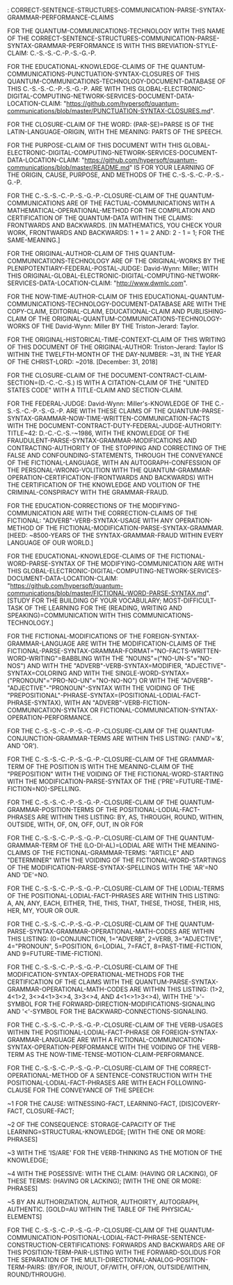 : CORRECT-SENTENCE-STRUCTURES-COMMUNICATION-PARSE-SYNTAX-GRAMMAR-PERFORMANCE-CLAIMS

FOR THE QUANTUM-COMMUNICATIONS-TECHNOLOGY WITH THIS NAME OF THE CORRECT-SENTENCE-STRUCTURES-COMMUNICATION-PARSE-SYNTAX-GRAMMAR-PERFORMANCE IS WITH THIS BREVIATION-STYLE-CLAIM: C.-S.-S.-C.-P.-S.-G.-P.

FOR THE EDUCATIONAL-KNOWLEDGE-CLAIMS OF THE QUANTUM-COMMUNICATIONS-PUNCTUATION-SYNTAX-CLOSURES OF THIS QUANTUM-COMMUNICATIONS-TECHNOLOGY-DOCUMENT-DATABASE OF THIS C.-S.-S.-C.-P.-S.-G.-P. ARE WITH THIS GLOBAL-ELECTRONIC-DIGITAL-COMPUTING-NETWORK-SERVICES-DOCUMENT-DATA-LOCATION-CLAIM: "https://github.com/hypersoft/quantum-communications/blob/master/PUNCTUATION-SYNTAX-CLOSURES.md".

FOR THE CLOSURE-CLAIM OF THE WORD: (PAR-SE)=PARSE IS OF THE LATIN-LANGUAGE-ORIGIN, WITH THE MEANING: PARTS OF THE SPEECH.

FOR THE PURPOSE-CLAIM OF THIS DOCUMENT WITH THIS GLOBAL-ELECTRONIC-DIGITAL-COMPUTING-NETWORK-SERVICES-DOCUMENT-DATA-LOCATION-CLAIM: "https://github.com/hypersoft/quantum-communications/blob/master/README.md" IS FOR YOUR LEARNING OF THE ORIGIN, CAUSE, PURPOSE, AND METHODS OF THE C.-S.-S.-C.-P.-S.-G.-P.

FOR THE C.-S.-S.-C.-P.-S.-G.-P.-CLOSURE-CLAIM OF THE QUANTUM-COMMUNICATIONS ARE OF THE FACTUAL-COMMUNICATIONS WITH A MATHEMATICAL-OPERATIONAL-METHOD FOR THE COMPILATION AND CERTIFICATION OF THE QUANTUM-DATA WITHIN THE CLAIMS: FRONTWARDS AND BACKWARDS. [IN MATHEMATICS, YOU CHECK YOUR WORK, FRONTWARDS AND BACKWARDS: 1 + 1 = 2 AND: 2 - 1 = 1; FOR THE SAME-MEANING.]

FOR THE ORIGINAL-AUTHOR-CLAIM OF THIS QUANTUM-COMMUNICATIONS-TECHNOLOGY ARE OF THE ORIGINAL-WORKS BY THE PLENIPOTENTIARY-FEDERAL-POSTAL-JUDGE: David-Wynn: Miller; WITH THIS ORIGINAL-GLOBAL-ELECTRONIC-DIGITAL-COMPUTING-NETWORK-SERVICES-DATA-LOCATION-CLAIM: "http://www.dwmlc.com".

FOR THE NOW-TIME-AUTHOR-CLAIM OF THIS EDUCATIONAL-QUANTUM-COMMUNICATIONS-TECHNOLOGY-DOCUMENT-DATABASE ARE WITH THE COPY-CLAIM, EDITORIAL-CLAIM, EDUCATIONAL-CLAIM AND PUBLISHING-CLAIM OF THE ORIGINAL-QUANTUM-COMMUNICATIONS-TECHNOLOGY-WORKS OF THE David-Wynn: Miller BY THE Triston-Jerard: Taylor.

FOR THE ORIGINAL-HISTORICAL-TIME-CONTEXT-CLAIM OF THIS WRITING OF THIS DOCUMENT OF THE ORIGINAL-AUTHOR: Triston-Jerard: Taylor IS WITHIN THE TWELFTH-MONTH OF THE DAY-NUMBER: ~31, IN THE YEAR OF THE CHRIST-LORD: ~2018. [December: 31, 2018]

FOR THE CLOSURE-CLAIM OF THE DOCUMENT-CONTRACT-CLAIM-SECTION=(D.-C.-C.-S.) IS WITH A CITATION-CLAIM OF THE "UNITED STATES CODE" WITH A TITLE-CLAIM AND SECTION-CLAIM.

FOR THE FEDERAL-JUDGE: David-Wynn: Miller's-KNOWLEDGE OF THE C.-S.-S.-C.-P.-S.-G.-P. ARE WITH THESE CLAIMS OF THE QUANTUM-PARSE-SYNTAX-GRAMMAR-NOW-TIME-WRITTEN-COMMUNICATION-FACTS WITH THE DOCUMENT-CONTRACT-DUTY-FEDERAL-JUDGE-AUTHORITY: TITLE~42: D.-C.-C.-S.-~1986, WITH THE KNOWLEDGE OF THE FRAUDULENT-PARSE-SYNTAX-GRAMMAR-MODIFICATIONS AND CONTRACTING-AUTHORITY OF THE STOPPING AND CORRECTING OF THE FALSE AND CONFOUNDING-STATEMENTS, THROUGH THE CONVEYANCE OF THE FICTIONAL-LANGUAGE, WITH AN AUTOGRAPH-CONFESSION OF THE PERSONAL-WRONG-VOLITION WITH THE QUANTUM-GRAMMAR-OPERATION-CERTIFICATION-(FRONTWARDS AND BACKWARDS) WITH THE CERTIFICATION OF THE KNOWLEDGE AND VOLITION OF THE CRIMINAL-CONSPIRACY WITH THE GRAMMAR-FRAUD.

FOR THE EDUCATION-CORRECTIONS OF THE MODIFYING-COMMUNICATION ARE WITH THE CORRECTION-CLAIMS OF THE FICTIONAL: "ADVERB"-VERB-SYNTAX-USAGE WITH ANY OPERATION-METHOD OF THE FICTIONAL-MODIFICATION-PARSE-SYNTAX-GRAMMAR.
[HEED: ~8500-YEARS OF THE SYNTAX-GRAMMAR-FRAUD WITHIN EVERY LANGUAGE OF OUR WORLD.]

FOR THE EDUCATIONAL-KNOWLEDGE-CLAIMS OF THE FICTIONAL-WORD-PARSE-SYNTAX OF THE MODIFYING-COMMUNICATION ARE WITH THIS GLOBAL-ELECTRONIC-DIGITAL-COMPUTING-NETWORK-SERVICES-DOCUMENT-DATA-LOCATION-CLAIM: "https://github.com/hypersoft/quantum-communications/blob/master/FICTIONAL-WORD-PARSE-SYNTAX.md". [STUDY FOR THE BUILDING OF YOUR VOCABULARY; MOST-DIFFICULT-TASK OF THE LEARNING FOR THE (READING, WRITING AND SPEAKING)=COMMUNICATION WITH THIS COMMUNICATIONS-TECHNOLOGY.]

FOR THE FICTIONAL-MODIFICATIONS OF THE FOREIGN-SYNTAX-GRAMMAR-LANGUAGE ARE WITH THE MODIFICATION-CLAIMS OF THE FICTIONAL-PARSE-SYNTAX-GRAMMAR-FORMAT="NO-FACTS-WRITTEN-WORD-WRITING"=BABBLING WITH THE "NOUNS"=("NO-UN-S"="NO-NOS") AND WITH THE "ADVERB"-VERB-SYNTAX=MODIFIER, "ADJECTIVE"-SYNTAX=COLORING AND WITH THE SINGLE-WORD-SYNTAX=("PRONOUN"="PRO-NO-UN"="NO-NO-NO") OR WITH THE "ADVERB"-"ADJECTIVE"-"PRONOUN"-SYNTAX WITH THE VOIDING OF THE "PREPOSITIONAL"-PHRASE-SYNTAX=(POSITIONAL-LODIAL-FACT-PHRASE-SYNTAX), WITH AN "ADVERB"-VERB-FICTION-COMMUNICATION-SYNTAX OR FICTIONAL-COMMUNICATION-SYNTAX-OPERATION-PERFORMANCE.

FOR THE C.-S.-S.-C.-P.-S.-G.-P.-CLOSURE-CLAIM OF THE QUANTUM-CONJUNCTION-GRAMMAR-TERMS ARE WITHIN THIS LISTING: ('AND'='&', AND 'OR').

FOR THE C.-S.-S.-C.-P.-S.-G.-P.-CLOSURE-CLAIM OF THE GRAMMAR-TERM OF THE POSITION IS WITH THE MEANING-CLAIM OF THE "PREPOSITION" WITH THE VOIDING OF THE FICTIONAL-WORD-STARTING WITH THE MODIFICATION-PARSE-SYNTAX OF THE ('PRE'=FUTURE-TIME-FICTION=NO)-SPELLING.

FOR THE C.-S.-S.-C.-P.-S.-G.-P.-CLOSURE-CLAIM OF THE QUANTUM-GRAMMAR-POSITION-TERMS OF THE POSITIONAL-LODIAL-FACT-PHRASES ARE WITHIN THIS LISTING: BY,  AS, THROUGH, ROUND, WITHIN, OUTSIDE, WITH, OF, ON, OFF, OUT, IN OR FOR

FOR THE C.-S.-S.-C.-P.-S.-G.-P.-CLOSURE-CLAIM OF THE QUANTUM-GRAMMAR-TERM OF THE (LO-DI-AL)=LODIAL ARE WITH THE MEANING-CLAIMS OF THE FICTIONAL-GRAMMAR-TERMS: "ARTICLE" AND "DETERMINER" WITH THE VOIDING OF THE FICTIONAL-WORD-STARTINGS OF THE MODIFICATION-PARSE-SYNTAX-SPELLINGS WITH THE 'AR'=NO AND 'DE'=NO.

FOR THE C.-S.-S.-C.-P.-S.-G.-P.-CLOSURE-CLAIM OF THE LODIAL-TERMS OF THE POSITIONAL-LODIAL-FACT-PHRASES ARE WITHIN THIS LISTING:  A, AN, ANY, EACH, EITHER, THE, THIS, THAT, THESE, THOSE, THEIR, HIS, HER, MY, YOUR OR OUR.

FOR THE C.-S.-S.-C.-P.-S.-G.-P.-CLOSURE-CLAIM OF THE QUANTUM-PARSE-SYNTAX-GRAMMAR-OPERATIONAL-MATH-CODES ARE WITHIN THIS LISTING: (0=CONJUNCTION, 1="ADVERB", 2=VERB, 3="ADJECTIVE", 4="PRONOUN", 5=POSITION, 6=LODIAL, 7=FACT, 8=PAST-TIME-FICTION, AND 9=FUTURE-TIME-FICTION).

FOR THE C.-S.-S.-C.-P.-S.-G.-P.-CLOSURE-CLAIM OF THE MODIFICATION-SYNTAX-OPERATIONAL-METHODS FOR THE CERTIFICATION OF THE CLAIMS WITH THE QUANTUM-PARSE-SYNTAX-GRAMMAR-OPERATIONAL-MATH-CODES ARE WITHIN THIS LISTING: (1>2, 4<1>2, 3<>4<1>3<>4, 3>3<>4, AND 4<1<>1>3<>4), WITH THE '>'-SYMBOL FOR THE FORWARD-DIRECTION-MODIFICATIONS-SIGNALING AND '<'-SYMBOL FOR THE BACKWARD-CONNECTIONS-SIGNALING.

FOR THE C.-S.-S.-C.-P.-S.-G.-P.-CLOSURE-CLAIM OF THE VERB-USAGES WITHIN THE POSITIONAL-LODIAL-FACT-PHRASE OR FOREIGN-SYNTAX-GRAMMAR-LANGUAGE ARE WITH A FICTIONAL-COMMUNICATION-SYNTAX-OPERATION-PERFORMANCE WITH THE VOIDING OF THE VERB-TERM AS THE NOW-TIME-TENSE-MOTION-CLAIM-PERFORMANCE.

FOR THE C.-S.-S.-C.-P.-S.-G.-P.-CLOSURE-CLAIM OF THE CORRECT-OPERATIONAL-METHOD OF A SENTENCE-CONSTRUCTION WITH THE POSITIONAL-LODIAL-FACT-PHRASES ARE WITH EACH FOLLOWING-CLAUSE FOR THE CONVEYANCE OF THE SPEECH:

~1 FOR THE CAUSE: WITNESSING-FACT, LEARNING-FACT, [DIS]COVERY-FACT, CLOSURE-FACT;

~2 OF THE CONSEQUENCE: STORAGE-CAPACITY OF THE LEARNING=STRUCTURAL-KNOWLEDGE; [WITH THE ONE OR MORE: PHRASES]

~3 WITH THE 'IS/ARE' FOR THE VERB-THINKING AS THE MOTION OF THE KNOWLEDGE;

~4 WITH THE POSESSIVE: WITH THE CLAIM: (HAVING OR LACKING), OF THESE TERMS: (HAVING OR LACKING); [WITH THE ONE OR MORE: PHRASES]

~5 BY AN AUTHORIZIATION, AUTHOR, AUTHOIRTY, AUTOGRAPH, AUTHENTIC. [GOLD=AU WITHIN THE TABLE OF THE PHYSICAL-ELEMENTS]

FOR THE C.-S.-S.-C.-P.-S.-G.-P.-CLOSURE-CLAIM OF THE QUANTUM-COMMUNICATION-POSITIONAL-LODIAL-FACT-PHRASE-SENTENCE-CONSTRUCTION-CERTIFICATIONS: FORWARDS AND BACKWARDS ARE OF THIS POSITION-TERM-PAIR-LISTING WITH THE FORWARD-SOLIDUS FOR THE SEPARATION OF THE MULTI-DIRECTIONAL-ANALOG-POSITION-TERM-PAIRS: (BY/FOR, IN/OUT, OF/WITH, OFF/ON, OUTSIDE/WITHIN, ROUND/THROUGH).
